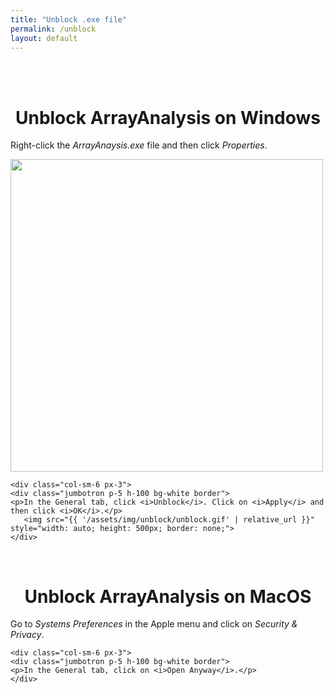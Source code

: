 ```yaml
---
title: "Unblock .exe file"
permalink: /unblock
layout: default
---
```

<br>
<br>
<h1 style="text-align:center;">Unblock ArrayAnalysis on <b>Windows</b></h1>
<div class="container px-1">
<div class="row">
  <div class="col-sm-6 px-3">
    <div class="jumbotron p-5 h-100 bg-white border">
    <p>Right-click the <i>ArrayAnaysis.exe</i> file and then click <i>Properties</i>.</p>
      <img src="{{ '/assets/img/unblock/unblock.png' | relative_url }}" style="width: auto; height: 500px; border: none;">
    </div>
  </div>
  
    <div class="col-sm-6 px-3">
    <div class="jumbotron p-5 h-100 bg-white border">
    <p>In the General tab, click <i>Unblock</i>. Click on <i>Apply</i> and then click <i>OK</i>.</p> 
       <img src="{{ '/assets/img/unblock/unblock.gif' | relative_url }}" style="width: auto; height: 500px; border: none;">
    </div>
  </div>  
</div>
</div>
<br>
<h1 style="text-align:center;">Unblock ArrayAnalysis on <b>MacOS</b></h1>
<div class="container px-1">
<div class="row">
  <div class="col-sm-6 px-3">
    <div class="jumbotron p-5 h-100 bg-white border">
    <p>Go to <i>Systems Preferences</i> in the Apple menu and click on <i>Security & Privacy</i>.</p>
    </div>
  </div>
  
    <div class="col-sm-6 px-3">
    <div class="jumbotron p-5 h-100 bg-white border">
    <p>In the General tab, click on <i>Open Anyway</i>.</p> 
    </div>
  </div>  
</div>
</div>
<br>




